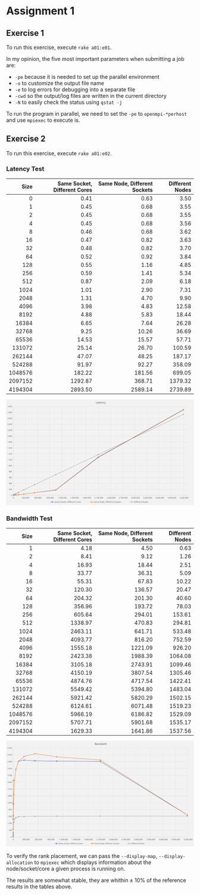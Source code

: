 # Assignment 1

## Exercise 1

To run this exercise, execute `rake a01:e01`.

In my opinion, the five most important parameters when submitting a job are:

- `-pe` because it is needed to set up the parallel environment
- `-o` to customize the output file name
- `-e` to log errors for debugging into a separate file
- `-cwd` so the output/log files are written in the current directory
- `-N` to easily check the status using `qstat -j`

To run the program in parallel, we need to set the `-pe` to `openmpi-*perhost` and use `mpiexec` to execute is.

## Exercise 2

To run this exercise, execute `rake a01:e02`.

###  Latency Test

| Size    | Same Socket, Different Cores | Same Node, Different Sockets | Different Nodes |
|--------:|-----------------------------:|-----------------------------:|----------------:|
|       0 |                         0.41 |                         0.63 |            3.50 |
|       1 |                         0.45 |                         0.68 |            3.55 |
|       2 |                         0.45 |                         0.68 |            3.55 |
|       4 |                         0.45 |                         0.68 |            3.56 |
|       8 |                         0.46 |                         0.68 |            3.62 |
|      16 |                         0.47 |                         0.82 |            3.63 |
|      32 |                         0.48 |                         0.82 |            3.70 |
|      64 |                         0.52 |                         0.92 |            3.84 |
|     128 |                         0.55 |                         1.16 |            4.85 |
|     256 |                         0.59 |                         1.41 |            5.34 |
|     512 |                         0.87 |                         2.09 |            6.18 |
|    1024 |                         1.01 |                         2.90 |            7.31 |
|    2048 |                         1.31 |                         4.70 |            9.90 |
|    4096 |                         3.98 |                         4.83 |           12.58 |
|    8192 |                         4.88 |                         5.83 |           18.44 |
|   16384 |                         6.65 |                         7.64 |           26.28 |
|   32768 |                         9.25 |                        10.26 |           36.69 |
|   65536 |                        14.53 |                        15.57 |           57.71 |
|  131072 |                        25.14 |                        26.70 |          100.59 |
|  262144 |                        47.07 |                        48.25 |          187.17 |
|  524288 |                        91.97 |                        92.27 |          358.09 |
| 1048576 |                       182.22 |                       181.56 |          699.05 |
| 2097152 |                      1292.87 |                       368.71 |         1379.32 |
| 4194304 |                      2893.50 |                      2589.14 |         2739.89 |

![](images/latency.svg)

### Bandwidth Test

| Size    | Same Socket, Different Cores | Same Node, Different Sockets | Different Nodes |
|--------:|-----------------------------:|-----------------------------:|----------------:|
|       1 |                         4.18 |                         4.50 |            0.63 |
|       2 |                         8.41 |                         9.12 |            1.26 |
|       4 |                        16.93 |                        18.44 |            2.51 |
|       8 |                        33.77 |                        36.31 |            5.09 |
|      16 |                        55.31 |                        67.83 |           10.22 |
|      32 |                       120.30 |                       136.57 |           20.47 |
|      64 |                       204.32 |                       201.30 |           40.60 |
|     128 |                       356.96 |                       193.72 |           78.03 |
|     256 |                       605.64 |                       294.01 |          153.61 |
|     512 |                      1338.97 |                       470.83 |          294.81 |
|    1024 |                      2463.11 |                       641.71 |          533.48 |
|    2048 |                      4093.77 |                       816.20 |          752.59 |
|    4096 |                      1555.18 |                      1221.09 |          926.20 |
|    8192 |                      2423.38 |                      1988.39 |         1064.08 |
|   16384 |                      3105.18 |                      2743.91 |         1099.46 |
|   32768 |                      4150.19 |                      3807.54 |         1305.46 |
|   65536 |                      4874.76 |                      4717.54 |         1422.41 |
|  131072 |                      5549.42 |                      5394.80 |         1483.04 |
|  262144 |                      5921.42 |                      5820.29 |         1502.15 |
|  524288 |                      6124.61 |                      6071.48 |         1519.23 |
| 1048576 |                      5966.19 |                      6186.82 |         1529.09 |
| 2097152 |                      5707.71 |                      5901.68 |         1535.17 |
| 4194304 |                      1629.33 |                      1641.86 |         1537.56 |

![](images/bandwith.svg)

To verify the rank placement, we can pass the `--display-map`, `--display-allocation` to `mpiexec` which displays information about the node/socket/core a given process is running on.

The results are somewhat stable, they are whithin ± 10% of the reference results in the tables above.
